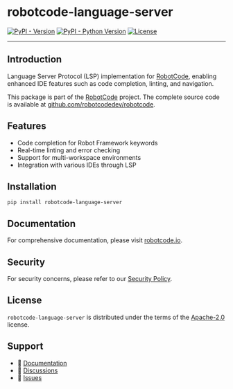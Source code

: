 # robotcode-language-server

[![PyPI - Version](https://img.shields.io/pypi/v/robotcode-language-server.svg)](https://pypi.org/project/robotcode-language-server)
[![PyPI - Python Version](https://img.shields.io/pypi/pyversions/robotcode-language-server.svg)](https://pypi.org/project/robotcode-language-server)
[![License](https://img.shields.io/github/license/robotcodedev/robotcode?style=flat&logo=apache)](https://github.com/robotcodedev/robotcode/blob/master/LICENSE.txt)

-----

## Introduction

Language Server Protocol (LSP) implementation for [RobotCode](https://robotcode.io), enabling enhanced IDE features such as code completion, linting, and navigation.

This package is part of the [RobotCode](https://robotcode.io) project. The complete source code is available at [github.com/robotcodedev/robotcode](https://github.com/robotcodedev/robotcode).

## Features

- Code completion for Robot Framework keywords
- Real-time linting and error checking
- Support for multi-workspace environments
- Integration with various IDEs through LSP

## Installation

```console
pip install robotcode-language-server
```

## Documentation

For comprehensive documentation, please visit [robotcode.io](https://robotcode.io).

## Security

For security concerns, please refer to our [Security Policy](https://github.com/robotcodedev/robotcode/security/policy).

## License

`robotcode-language-server` is distributed under the terms of the [Apache-2.0](https://spdx.org/licenses/Apache-2.0.html) license.

## Support

- 📖 [Documentation](https://robotcode.io)
- 💬 [Discussions](https://github.com/robotcodedev/robotcode/discussions)
- 🐛 [Issues](https://github.com/robotcodedev/robotcode/issues)
